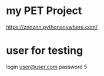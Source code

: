 # my PET Project
https://znnznn.pythonanywhere.com/

# user for testing
login user@user.com
password 5
